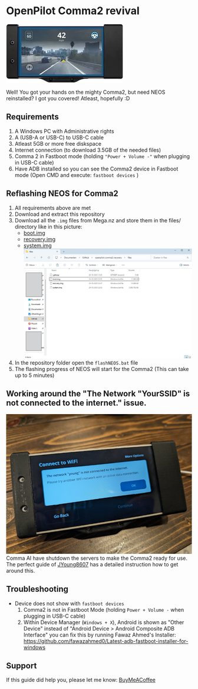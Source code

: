 OpenPilot Comma2 revival
======
![Screenshot](images/comma2.jpg)

Well! You got your hands on the mighty Comma2, but need NEOS reinstalled?
I got you covered! Atleast, hopefully :D

Requirements
------
1. A Windows PC with Administrative rights
2. A (USB-A or USB-C) to USB-C cable
3. Atleast 5GB or more free diskspace
4. Internet connection (to download 3.5GB of the needed files) 
5. Comma 2 in Fastboot mode (holding `"Power + Volume -"` when plugging in USB-C cable)
6. Have ADB installed so you can see the Comma2 device in Fastboot mode (Open CMD and execute: `fastboot devices` )


Reflashing NEOS for Comma2
------
1. All requirements above are met
2. Download and extract this repository
3. Download all the `.img` files from Mega.nz and store them in the files/ directory like in this picture:
    - [boot.img](https://mega.nz/file/aUUTQSJL#nJauYOIbKwWFVp3MGjqqdxiY36ccwTxQFWsUMfxz-_s)
    - [recovery.img](https://mega.nz/file/mN12DRzL#139jBwBAKxxtFlFARI-nLSWzK54VKc9-fWFWunnRFlY)
    - [system.img](https://mega.nz/file/yUkRQLKT#e3A72hE7H584zhxNy5CWiJGKBBHNnvK2tZu3uPonxj4)
    ![Screenshot](images/files.jpg)
3. In the repository folder open the `flashNEOS.bat` file
4. The flashing progress of NEOS will start for the Comma2 (This can take up to 5 minutes)

Working around the "The Network "YourSSID" is not connected to the internet." issue.
------
![Screenshot](images/neos_stuck_install.jpg)
Comma AI have shutdown the servers to make the Comma2 ready for use.
The perfect guide of [JYoung8607](https://github.com/jyoung8607/neos-manual-install) has a detailed instruction how to get around this.


Troubleshooting
------
- Device does not show with `fastboot devices`
    1. Comma2 is not in Fastboot Mode (holding `Power + Volume -` when plugging in USB-C cable)
    2. Within Device Manager (`Windows + X`), Android is shown as "Other Device" instead of "Android Device > Android Composite ADB Interface" you can fix this by running Fawaz Ahmed's Installer: https://github.com/fawazahmed0/Latest-adb-fastboot-installer-for-windows

Support
------
If this guide did help you, please let me know:
[BuyMeACoffee](https://buymeacoffee.com/tnijland3)